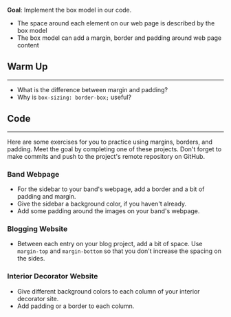 **Goal**: Implement the box model in our code.

* The space around each element on our web page is described by the box model
* The box model can add a margin, border and padding around web page content

## Warm Up
<hr />

* What is the difference between margin and padding?
* Why is `box-sizing: border-box;` useful?

## Code
<hr />

Here are some exercises for you to practice using margins, borders, and padding. Meet the goal by completing one of these projects. Don't forget to make commits and push to the project's remote repository on GitHub.

### Band Webpage

* For the sidebar to your band's webpage, add a border and a bit of padding and margin. 
* Give the sidebar a background color, if you haven't already.
* Add some padding around the images on your band's webpage.

### Blogging Website

* Between each entry on your blog project, add a bit of space. Use `margin-top` and `margin-bottom` so that you don't increase the spacing on the sides.

### Interior Decorator Website

* Give different background colors to each column of your interior decorator site.
* Add padding or a border to each column.

